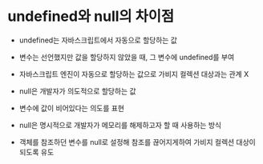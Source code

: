 # undefined와 null의 차이점

- undefined는 자바스크립트에서 자동으로 할당하는 값
- 변수는 선언했지만 값을 할당하지 않았을 때, 그 변수에 undefined를 부여
- 자바스크립트 엔진이 자동으로 할당하는 값으로 가비지 컬렉션 대상과는 관계 X

- null은 개발자가 의도적으로 할당하는 값
- 변수에 값이 비어있다는 의도를 표현
- null은 명시적으로 개발자가 메모리를 해제하고자 할 때 사용하는 방식
- 객체를 참조하던 변수를 null로 설정해 참조를 끊어지게하여 가비지 컬렉션 대상이 되도록 유도